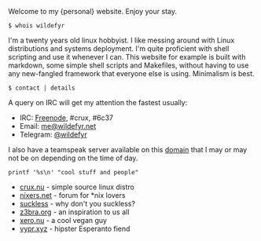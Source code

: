 Welcome to my {personal} website. Enjoy your stay.

    $ whois wildefyr

I'm a twenty years old linux hobbyist. I like messing around with Linux
distributions and systems deployment. I'm quite proficient with shell
scripting and use it whenever I can. This website for example is built with
markdown, some simple shell scripts and Makefiles, without having to use any
new-fangled framework that everyone else is using. Minimalism is best.

    $ contact | details

A query on IRC will get my attention the fastest usually:

* IRC: [Freenode](http://webchat.freenode.net), #crux, #6c37
* Email: [me@wildefyr.net](mailto:me@wildefyr.com)
* Telegram: [@wildefyr](https://telegram.me/wildefyr)

I also have a teamspeak server available on this
[domain](ts3server://wildefyr.net) that I may or may not be on depending on
the time of day.

    printf '%s\n' "cool stuff and people"

* [crux.nu](https://crux.nu) - simple source linux distro
* [nixers.net](http://nixers.net) - forum for \*nix lovers
* [suckless](http://suckless.org) - why don't you suckless?
* [z3bra.org](http://z3bra.org) - an inspiration to us all
* [xero.nu](http://xero.nu) - a cool vegan guy
* [vypr.xyz](https://vypr.xyz) - hipster Esperanto fiend

